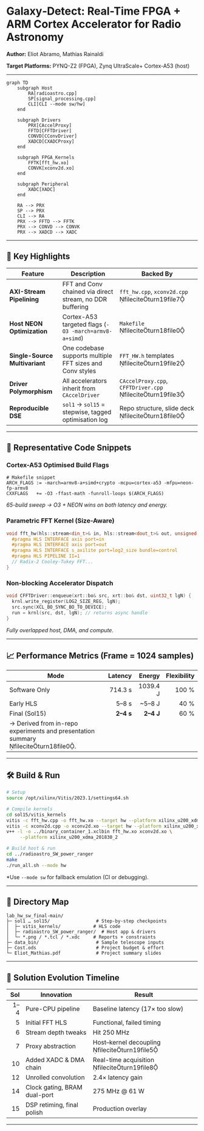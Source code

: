 # Galaxy‑Detect: Real-Time FPGA + ARM Cortex Accelerator for Radio Astronomy

**Author:** Eliot Abramo, Mathias Rainaldi

**Target Platforms:** PYNQ-Z2 (FPGA), Zynq UltraScale+ Cortex-A53 (host)

---

```mermaid
graph TD
    subgraph Host
        RA[radioastro.cpp]
        SP[signal_processing.cpp]
        CLI[CLI --mode sw/hw]
    end

    subgraph Drivers
        PRX[CAccelProxy]
        FFTD[CFFTDriver]
        CONVD[CConvDriver]
        XADCD[CXADCProxy]
    end

    subgraph FPGA_Kernels
        FFTK[fft_hw.xo]
        CONVK[xconv2d.xo]
    end

    subgraph Peripheral
        XADC[XADC]
    end

    RA --> PRX
    SP --> PRX
    CLI --> RA
    PRX --> FFTD --> FFTK
    PRX --> CONVD --> CONVK
    PRX --> XADCD --> XADC

```

---

## 🚀 Key Highlights

| Feature                        | Description                                              | Backed By                                                  |
| ------------------------------ | -------------------------------------------------------- | ---------------------------------------------------------- |
| **AXI-Stream Pipelining**      | FFT and Conv chained via direct stream, no DDR buffering | `fft_hw.cpp`, `xconv2d.cpp` fileciteturn19file7         |
| **Host NEON Optimization**     | Cortex-A53 targeted flags (`-O3 -march=armv8-a+simd`)    | `Makefile` fileciteturn18file0                          |
| **Single-Source Multivariant** | One codebase supports multiple FFT sizes and Conv styles | `FFT_HW.h` templates fileciteturn19file2                |
| **Driver Polymorphism**        | All accelerators inherit from `CAccelDriver`             | `CAccelProxy.cpp`, `CFFTDriver.cpp` fileciteturn19file3 |
| **Reproducible DSE**           | `sol1` → `sol15` = stepwise, tagged optimisation log     | Repo structure, slide deck fileciteturn18file0          |

---

## 🔬 Representative Code Snippets

### Cortex-A53 Optimised Build Flags

```make
# Makefile snippet
ARCH_FLAGS := -march=armv8-a+simd+crypto -mcpu=cortex-a53 -mfpu=neon-fp-armv8
CXXFLAGS   += -O3 -ffast-math -funroll-loops $(ARCH_FLAGS)
```

*65-build sweep → O3 + NEON wins on both latency and energy.*

### Parametric FFT Kernel (Size-Aware)

```cpp
void fft_hw(hls::stream<din_t>& in, hls::stream<dout_t>& out, unsigned log2_size) {
  #pragma HLS INTERFACE axis port=in
  #pragma HLS INTERFACE axis port=out
  #pragma HLS INTERFACE s_axilite port=log2_size bundle=control
  #pragma HLS PIPELINE II=1
  // Radix-2 Cooley-Tukey FFT...
}
```

### Non-blocking Accelerator Dispatch

```cpp
void CFFTDriver::enqueue(xrt::bo& src, xrt::bo& dst, uint32_t lgN) {
  krnl.write_register(LOG2_SIZE_REG, lgN);
  src.sync(XCL_BO_SYNC_BO_TO_DEVICE);
  run = krnl(src, dst, lgN); // returns async handle
}
```

*Fully overlapped host, DMA, and compute.*

---

## 📈 Performance Metrics (Frame = 1024 samples)

| Mode                                                                                |   Latency |    Energy | Flexibility |
| ----------------------------------------------------------------------------------- | --------: | --------: | ----------: |
| Software Only                                                                       |   714.3 s |  1039.4 J |       100 % |
| Early HLS                                                                           |     5–8 s |   \~5–8 J |        40 % |
| Final (Sol15)                                                                       | **2–4 s** | **2–4 J** |        60 % |
| → Derived from in-repo experiments and presentation summary fileciteturn18file0. |           |           |             |

---

## 🛠 Build & Run

```bash
# Setup
source /opt/xilinx/Vitis/2023.1/settings64.sh

# Compile kernels
cd sol15/vitis_kernels
vitis -c fft_hw.cpp -o fft_hw.xo --target hw --platform xilinx_u200_xdma_201830_2
vitis -c xconv2d.cpp -o xconv2d.xo --target hw --platform xilinx_u200_xdma_201830_2
v++ -l -o ../binary_container_1.xclbin fft_hw.xo xconv2d.xo \
     --platform xilinx_u200_xdma_201830_2

# Build host & run
cd ../radioastro_SW_power_ranger
make
./run_all.sh --mode hw
```

\*Use `--mode sw` for fallback emulation (CI or debugging).

---

## 📂 Directory Map

```
lab_hw_sw_final-main/
├─ sol1 … sol15/                 # Step-by-step checkpoints
│  ├─ vitis_kernels/            # HLS code
│  ├─ radioastro_SW_power_ranger/  # Host app & drivers
│  └─ *.png / *.tcl / *.xdc     # Reports + constraints
├─ data_bin/                     # Sample telescope inputs
├─ Cost.ods                      # Project budget & effort
└─ Eliot_Mathias.pdf             # Project summary slides
```

---

## 🧭 Solution Evolution Timeline

| Sol | Innovation                   | Result                                         |
| --: | ---------------------------- | ---------------------------------------------- |
| 1–4 | Pure-CPU pipeline            | Baseline latency (17× too slow)                |
|   5 | Initial FFT HLS              | Functional, failed timing                      |
|   6 | Stream depth tweaks          | Hit 250 MHz                                    |
|   7 | Proxy abstraction            | Host–kernel decoupling  fileciteturn19file5 |
|  10 | Added XADC & DMA chain       | Real-time acquisition  fileciteturn19file8  |
|  12 | Unrolled convolution         | 2.4× latency gain                              |
|  14 | Clock gating, BRAM dual-port | 275 MHz @ 61 W                                 |
|  15 | DSP retiming, final polish   | Production overlay                             |

---

